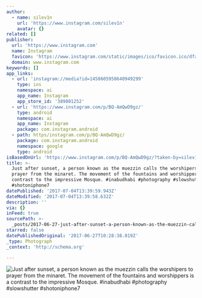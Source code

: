 ```yaml
---
author:
  - name: silev1n
    url: 'https://www.instagram.com/silev1n'
    avatar: {}
related: []
publisher:
  url: 'https://www.instagram.com'
  name: Instagram
  favicon: 'https://www.instagram.com/static/images/ico/favicon.ico/dfa85bb1fd63.ico'
  domain: www.instagram.com
keywords: []
app_links:
  - url: 'instagram://media?id=1458605958640949299'
    type: ios
    namespace: ai
    app_name: Instagram
    app_store_id: '389801252'
  - url: 'https://www.instagram.com/p/BQ-AmQwD9gz/'
    type: android
    namespace: ai
    app_name: Instagram
    package: com.instagram.android
  - path: https/instagram.com/p/BQ-AmQwD9gz/
    package: com.instagram.android
    namespace: google
    type: android
isBasedOnUrl: 'https://www.instagram.com/p/BQ-AmQwD9gz/?taken-by=silev1n#'
title: >-
  Just after sunset, a person known as the muezzin calls the worshipers to
  prayer from the minaret. The movement of the fountains and worshippers is a
  contrast to the impressive Mosque. #inabudhabi #photography #slowshutter
  #shotoniphone7
datePublished: '2017-07-04T13:39:59.943Z'
dateModified: '2017-07-04T13:39:58.632Z'
description: ''
via: {}
inFeed: true
sourcePath: >-
  _posts/2017-06-27-just-after-sunset-a-person-known-as-the-muezzin-calls-the-w.md
starred: false
datePublishedOriginal: '2017-06-27T10:28:38.019Z'
_type: Photograph
_context: 'http://schema.org'

---
```

![Just after sunset, a person known as the muezzin calls the worshipers to prayer from the minaret. The movement of the fountains and worshippers is a contrast to the impressive Mosque. #inabudhabi #photography #slowshutter #shotoniphone7](https://scontent.cdninstagram.com/t51.2885-15/s640x640/sh0.08/e35/16789164_376694942701322_2459045214216519680_n.jpg)